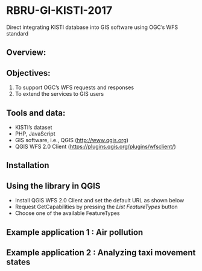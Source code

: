 # RBRU-GI-KISTI-2017
Direct integrating KISTI database into GIS software using OGC’s WFS standard

## Overview:


## Objectives:
1. To support OGC’s WFS requests and responses
2. To extend the services to GIS users

## Tools and data:
* KISTI’s dataset
* PHP, JavaScript
* GIS software, i.e., QGIS (http://www.qgis.org)
* QGIS WFS 2.0 Client (https://plugins.qgis.org/plugins/wfsclient/)

## Installation

## Using the library in QGIS
* Install QGIS WFS 2.0 Client and set the default URL as shown below
* Request GetCapabilities by pressing the *List FeatureTypes* button
* Choose one of the available FeatureTypes

## Example application 1 : Air pollution

## Example application 2 : Analyzing taxi movement states
